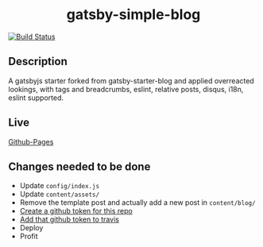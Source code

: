 <h1 align="center">gatsby-simple-blog</h1>

[![Build Status](https://travis-ci.org/ricglz0201/gatsby-simple-blog.svg)](https://travis-ci.org/ricglz0201/gatsby-simple-blog)

## Description

A gatsbyjs starter forked from gatsby-starter-blog and applied overreacted lookings, with tags and breadcrumbs, eslint, relative posts, disqus, i18n, eslint supported.

## Live

[Github-Pages](https://ricglz0201.github.io/gatsby-simple-blog/)

## Changes needed to be done

- Update `config/index.js`
- Update `content/assets/`
- Remove the template post and actually add a new post in `content/blog/`
- [Create a github token for this repo](https://docs.github.com/en/free-pro-team@latest/github/authenticating-to-github/creating-a-personal-access-token)
- [Add that github token to travis](https://docs.travis-ci.com/user/environment-variables#defining-variables-in-repository-settings)
- Deploy
- Profit
